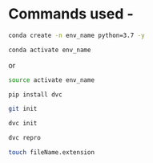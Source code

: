 # Commands used -


```bash
conda create -n env_name python=3.7 -y
```

```bash
conda activate env_name
```
or 

```bash
source activate env_name
```

```bash
pip install dvc
```

```bash
git init
```

```bash
dvc init
```


```bash
dvc repro
```

```bash
touch fileName.extension
```
